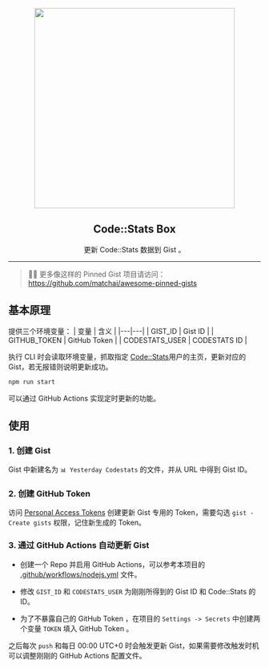 <p align="center">
  <img width="400" src="https://user-images.githubusercontent.com/18499887/84124201-79369980-aa6d-11ea-8986-666905aca3bf.png" />
  <h2 align="center">Code::Stats Box</h2>
  <p align="center">更新 Code::Stats 数据到 Gist 。</p>
</p>

--- 

> 📌✨ 更多像这样的 Pinned Gist 项目请访问：https://github.com/matchai/awesome-pinned-gists


## 基本原理

提供三个环境变量：
| 变量 | 含义 |
|---|---|
| GIST_ID | Gist ID |
| GITHUB_TOKEN | GitHub Token |
| CODESTATS_USER | CODESTATS ID |

执行 CLI 时会读取环境变量，抓取指定 [Code::Stats](https://codestats.net/)用户的主页，更新对应的 Gist，若无报错则说明更新成功。

```js
npm run start
```

可以通过 GitHub Actions 实现定时更新的功能。

## 使用
### 1. 创建 Gist
Gist 中新建名为 `📊 Yesterday Codestats` 的文件，并从 URL 中得到 Gist ID。

### 2. 创建 GitHub Token
访问 [Personal Access Tokens](https://github.com/settings/tokens) 创建更新 Gist 专用的 Token，需要勾选 `gist - Create gists` 权限，记住新生成的 Token。

### 3. 通过 GitHub Actions 自动更新 Gist
- 创建一个 Repo 并启用 GitHub Actions，可以参考本项目的 [.github/workflows/nodejs.yml](https://github.com/Ancientwood/codestats-box/blob/master/.github/workflows/node.js.yml) 文件。

- 修改 `GIST_ID` 和 `CODESTATS_USER` 为刚刚所得到的 Gist ID 和 Code::Stats 的 ID。  

- 为了不暴露自己的 GitHub Token ，在项目的 `Settings -> Secrets` 中创建两个变量 `TOKEN` 填入 GitHub Token 。  

之后每次 `push` 和每日 00:00 UTC+0 时会触发更新 Gist，如果需要修改触发时机可以调整刚刚的 GitHub Actions 配置文件。
